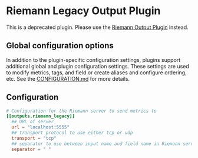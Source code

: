 # Riemann Legacy Output Plugin

This is a deprecated plugin. Please use the [Riemann Output Plugin][new]
instead.

[new]: ../riemann/README.md

## Global configuration options <!-- @/docs/includes/plugin_config.md -->

In addition to the plugin-specific configuration settings, plugins support
additional global and plugin configuration settings. These settings are used to
modify metrics, tags, and field or create aliases and configure ordering, etc.
See the [CONFIGURATION.md][CONFIGURATION.md] for more details.

[CONFIGURATION.md]: ../../../docs/CONFIGURATION.md

## Configuration

```toml @sample.conf
# Configuration for the Riemann server to send metrics to
[[outputs.riemann_legacy]]
  ## URL of server
  url = "localhost:5555"
  ## transport protocol to use either tcp or udp
  transport = "tcp"
  ## separator to use between input name and field name in Riemann service name
  separator = " "
```
